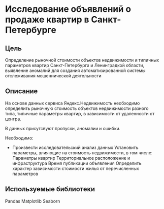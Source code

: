 # Исследование объявлений о продаже квартир в Санкт-Петербурге
## Цель
Определение рыночной стоимости объектов недвижимости и типичных параметров квартир Санкт-Петербурга и Ленинградкой области, выявление аномалий для создания автоматизированной системы отслеживания мошеннической деятельности

## Описание
На основе данных сервиса Яндекс.Недвижимость необходимо определить рыночную стоимость объектов недвижимости разного типа, типичные параметры квартир, в зависимости от удаленности от центра.

В данных присутсвуют пропуски, аномалии и ошибки.

Необходимо:

- Произвести исследовательский анализ данных
Установить параметры, влияющие на стоимость недвижимости, в том числе:
Параметры квартир
Территориальное расположение и инфраструктура
Время публикации объявления
Определить характер зависимости стоимости жилья от перечисленных параметров

## Используемые библиотеки
Pandas
Matplotlib
Seaborn
